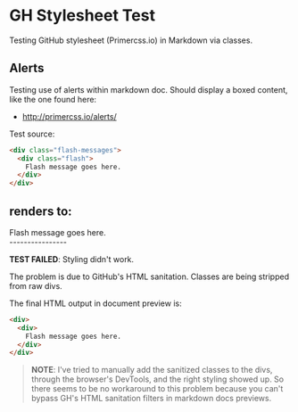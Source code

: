 # GH Stylesheet Test

Testing GitHub stylesheet (Primercss.io) in Markdown via classes.

## Alerts

Testing use of alerts within markdown doc. Should display a boxed content, like the one found here:

- http://primercss.io/alerts/

Test source:

```html
<div class="flash-messages">
  <div class="flash">
    Flash message goes here.
  </div>
</div>
```
renders to:
---------------
<div class="flash-messages">
  <div class="flash">
    Flash message goes here.
  </div>
</div>
----------------

**TEST FAILED**: Styling didn't work.

The problem is due to GitHub's HTML sanitation. Classes are being stripped from raw divs.

The final HTML output in document preview is:

```html
<div>
  <div>
    Flash message goes here.
  </div>
</div>
```

> **NOTE**: I've tried to manually add the sanitized classes to the divs, through the browser's DevTools, and the right styling showed up. So there seems to be no workaround to this problem because you can't bypass GH's HTML sanitation filters in markdown docs previews.
